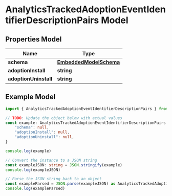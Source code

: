 
# AnalyticsTrackedAdoptionEventIdentifierDescriptionPairs Model


## Properties Model

Name | Type
------------ | -------------
**schema** | [**EmbeddedModelSchema**](EmbeddedModelSchema)
**adoptionInstall** | **string**
**adoptionUninstall** | **string**

## Example Model

```typescript
import { AnalyticsTrackedAdoptionEventIdentifierDescriptionPairs } from '@pieces.app/pieces-os-client'

// TODO: Update the object below with actual values
const example: AnalyticsTrackedAdoptionEventIdentifierDescriptionPairs = {
    "schema": null,
    "adoptionInstall": null,
    "adoptionUninstall": null,
}

console.log(example)

// Convert the instance to a JSON string
const exampleJSON: string = JSON.stringify(example)
console.log(exampleJSON)

// Parse the JSON string back to an object
const exampleParsed = JSON.parse(exampleJSON) as AnalyticsTrackedAdoptionEventIdentifierDescriptionPairs
console.log(exampleParsed)
```


